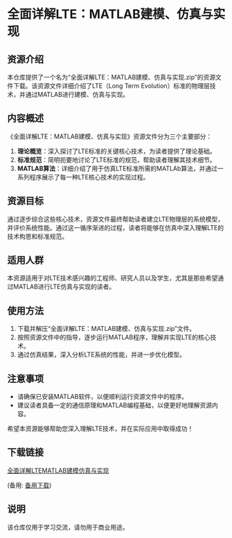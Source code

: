 # 全面详解LTE：MATLAB建模、仿真与实现

## 资源介绍

本仓库提供了一个名为“全面详解LTE：MATLAB建模、仿真与实现.zip”的资源文件下载。该资源文件详细介绍了LTE（Long Term Evolution）标准的物理层技术，并通过MATLAB进行建模、仿真与实现。

## 内容概述

《全面详解LTE：MATLAB建模、仿真与实现》资源文件分为三个主要部分：

1. **理论概览**：深入探讨了LTE标准的关键核心技术，为读者提供了理论基础。
2. **标准规范**：简明扼要地讨论了LTE标准的规范，帮助读者理解其技术细节。
3. **MATLAB算法**：详细介绍了用于仿真LTE标准所需的MATLAb算法，并通过一系列程序展示了每一种LTE核心技术的实现过程。

## 资源目标

通过逐步综合这些核心技术，资源文件最终帮助读者建立LTE物理层的系统模型，并评价系统性能。通过这一循序渐进的过程，读者将能够在仿真中深入理解LTE的技术构思和标准规范。

## 适用人群

本资源适用于对LTE技术感兴趣的工程师、研究人员以及学生，尤其是那些希望通过MATLAB进行LTE仿真与实现的读者。

## 使用方法

1. 下载并解压“全面详解LTE：MATLAB建模、仿真与实现.zip”文件。
2. 按照资源文件中的指导，逐步运行MATLAB程序，理解并实现LTE的核心技术。
3. 通过仿真结果，深入分析LTE系统的性能，并进一步优化模型。

## 注意事项

- 请确保已安装MATLAB软件，以便顺利运行资源文件中的程序。
- 建议读者具备一定的通信原理和MATLAB编程基础，以便更好地理解资源内容。

希望本资源能够帮助您深入理解LTE技术，并在实际应用中取得成功！

## 下载链接
[全面详解LTEMATLAB建模仿真与实现](https://pan.quark.cn/s/4a95cb021817) 

(备用: [备用下载](https://pan.baidu.com/s/14yDvlEO3qbwrmmInHxWECg?pwd=1234))

## 说明

该仓库仅用于学习交流，请勿用于商业用途。
